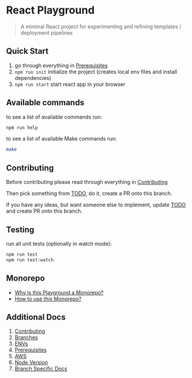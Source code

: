 React Playground
===

> A minimal React project for experimenting and refining templates / deployment pipelines


Quick Start
---

 1. go through everything in [Prerequisites](docs/common/prerequisites.md)
 2. ``npm run init`` initialize the project (creates local env files and install dependencies)
 3. ``npm run start`` start react app in your browser


Available commands
--- 

to see a list of available commands run:
```bash
npm run help
```

to see a list of available Make commands run:
```bash
make
```


Contributing
---

Before contributing please read through everything in [Contributing](docs/common/contributing.md)

Then pick something from [TODO](./TODO.md), do it, create a PR onto this branch.

If you have any ideas, but want someone else to implement, update [TODO](./TODO.md) and create PR onto this branch.

Testing
---

run all unit tests (optionally in watch mode):
```bash
npm run test
npm run test:watch
```

Monorepo
---

 - [Why is this Playground a Monorepo?](docs/common/monorepo-why.md)
 - [How to use this Monorepo?](docs/common/monorepo-how.md)


Additional Docs
---

 1. [Contributing](docs/common/contributing.md)
 2. [Branches](docs/common/branches.md)
 3. [ENVs](docs/common/envs.md)
 4. [Prerequisites](docs/common/prerequisites.md)
 5. [AWS](docs/common/aws.md)
 6. [Node Version](docs/common/node-version.md)
 7. [Branch Specific Docs](docs/common/branches-docs.md)
